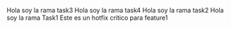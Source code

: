 Hola soy la rama task3
Hola soy la rama task4
Hola soy la rama task2
Hola soy la rama Task1
Este es un hotfix crítico para feature1

